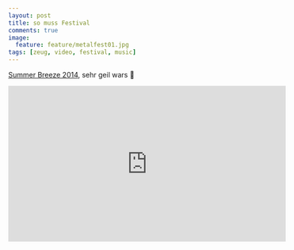 ```yaml
---
layout: post
title: so muss Festival
comments: true
image:
  feature: feature/metalfest01.jpg
tags: [zeug, video, festival, music]
---
```

[Summer Breeze 2014](http://www.summer-breeze.de), sehr geil wars :metal:


<iframe width="560" height="315" src="http://www.youtube.com/embed/SKz4DAOZXno" frameborder="0">(Youtube-Video)</iframe>
